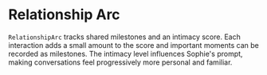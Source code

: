 # Relationship Arc

`RelationshipArc` tracks shared milestones and an intimacy score. Each interaction
adds a small amount to the score and important moments can be recorded as milestones.
The intimacy level influences Sophie's prompt, making conversations feel progressively
more personal and familiar.
